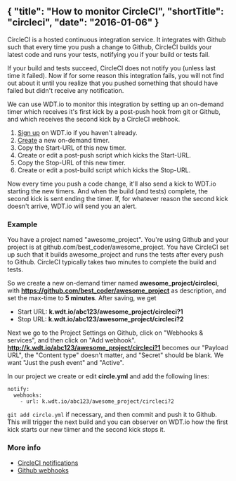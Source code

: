 {
  "title": "How to monitor CircleCI",
  "shortTitle": "circleci",
  "date": "2016-01-06"
}
---
CircleCI is a hosted continuous integration service. It integrates with Github such that every time you push a change to Github, CircleCI builds your latest code and runs your tests, notifying you if your build or tests fail.

If your build and tests succeed, CircleCI does not notify you (unless last time it failed). Now if for some reason this integration fails, you will not find out about it until you realize that you pushed something that should have failed but didn't receive any notification.

We can use WDT.io to monitor this integration by setting up an on-demand timer which receives it's first kick by a post-push hook from git or Github, and which receives the second kick by a CircleCI webhook.

1. [Sign up](https://wdt.io/signup) on WDT.io if you haven't already.
2. [Create](ondemand_timer.html) a new on-demand timer.
3. Copy the Start-URL of this new timer.
4. Create or edit a post-push script which kicks the Start-URL.
3. Copy the Stop-URL of this new timer.
4. Create or edit a post-build script which kicks the Stop-URL.

Now every time you push a code change, it'll also send a kick to WDT.io starting the new timers. And when the build (and tests) complete, the second kick is sent ending the timer. If, for whatever reason the second kick doesn't arrive, WDT.io will send you an alert.


### Example

You have a project named "awesome_project". You're using Github and your project is at github.com/best_coder/awesome_project. You have CircleCI set up such that it builds awesome_project and runs the tests after every push to Github. CircleCI typically takes two minutes to complete the build and tests.

So we create a new on-demand timer named **awesome_project/circleci**, with **https://github.com/best_coder/awesome_project** as description, and set the max-time to **5 minutes**. After saving, we get

- Start URL: **k.wdt.io/abc123/awesome_project/circleci?1**
- Stop URL: **k.wdt.io/abc123/awesome_project/circleci?2**

Next we go to the Project Settings on Github, click on "Webhooks & services", and then click on "Add webhook". **http://k.wdt.io/abc123/awesome_project/circleci?1** becomes our "Payload URL", the "Content type" doesn't matter, and "Secret" should be blank. We want "Just the push event" and "Active".

In our project we create or edit **circle.yml** and add the following lines:

```
notify:
  webhooks:
    - url: k.wdt.io/abc123/awesome_project/circleci?2
```

`git add circle.yml` if necessary, and then commit and push it to Github. This will trigger the next build and you can observer on WDT.io how the first kick starts our new tiimer and the second kick stops it.


### More info

- [CircleCI notifications](https://circleci.com/docs/configuration#notify)
- [Github webhooks](https://developer.github.com/webhooks/)
